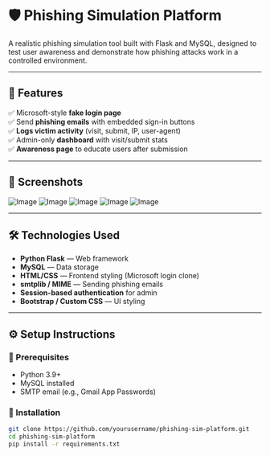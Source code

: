 # 🛡️ Phishing Simulation Platform

A realistic phishing simulation tool built with Flask and MySQL, designed to test user awareness and demonstrate how phishing attacks work in a controlled environment.

---

## 🚀 Features

✅ Microsoft-style **fake login page**  
✅ Send **phishing emails** with embedded sign-in buttons  
✅ **Logs victim activity** (visit, submit, IP, user-agent)  
✅ Admin-only **dashboard** with visit/submit stats  
✅ **Awareness page** to educate users after submission  

---

## 📸 Screenshots

![Image](https://github.com/user-attachments/assets/e14f5906-7dcb-4b1c-b3b9-6b283985369e)
![Image](https://github.com/user-attachments/assets/fb61ff97-06c9-4c30-bfa1-c35c6c806e0b)
![Image](https://github.com/user-attachments/assets/fcc20601-5a4a-45ae-91ed-25c02d53ed8b)
![Image](https://github.com/user-attachments/assets/57ff2f11-da17-46fc-bc51-d8a8a325aab4)
![Image](https://github.com/user-attachments/assets/6b126964-1186-450b-b467-166658d113b1)

---

## 🛠️ Technologies Used

- **Python Flask** — Web framework  
- **MySQL** — Data storage  
- **HTML/CSS** — Frontend styling (Microsoft login clone)  
- **smtplib / MIME** — Sending phishing emails  
- **Session-based authentication** for admin  
- **Bootstrap / Custom CSS** — UI styling

---


## ⚙️ Setup Instructions

### 🔧 Prerequisites

- Python 3.9+
- MySQL installed
- SMTP email (e.g., Gmail App Passwords)

### 🔌 Installation

```bash
git clone https://github.com/yourusername/phishing-sim-platform.git
cd phishing-sim-platform
pip install -r requirements.txt
